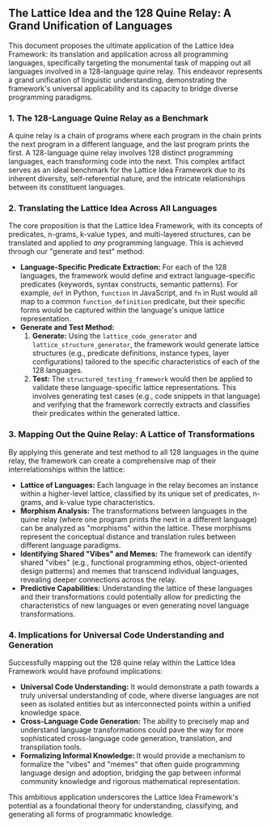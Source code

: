 ## The Lattice Idea and the 128 Quine Relay: A Grand Unification of Languages

This document proposes the ultimate application of the Lattice Idea Framework: its translation and application across all programming languages, specifically targeting the monumental task of mapping out all languages involved in a 128-language quine relay. This endeavor represents a grand unification of linguistic understanding, demonstrating the framework's universal applicability and its capacity to bridge diverse programming paradigms.

### 1. The 128-Language Quine Relay as a Benchmark

A quine relay is a chain of programs where each program in the chain prints the next program in a different language, and the last program prints the first. A 128-language quine relay involves 128 distinct programming languages, each transforming code into the next. This complex artifact serves as an ideal benchmark for the Lattice Idea Framework due to its inherent diversity, self-referential nature, and the intricate relationships between its constituent languages.

### 2. Translating the Lattice Idea Across All Languages

The core proposition is that the Lattice Idea Framework, with its concepts of predicates, n-grams, k-value types, and multi-layered structures, can be translated and applied to *any* programming language. This is achieved through our "generate and test" method:

*   **Language-Specific Predicate Extraction:** For each of the 128 languages, the framework would define and extract language-specific predicates (keywords, syntax constructs, semantic patterns). For example, `def` in Python, `function` in JavaScript, and `fn` in Rust would all map to a common `function_definition` predicate, but their specific forms would be captured within the language's unique lattice representation.
*   **Generate and Test Method:**
    1.  **Generate:** Using the `lattice_code_generator` and `lattice_structure_generator`, the framework would generate lattice structures (e.g., predicate definitions, instance types, layer configurations) tailored to the specific characteristics of each of the 128 languages.
    2.  **Test:** The `structured_testing_framework` would then be applied to validate these language-specific lattice representations. This involves generating test cases (e.g., code snippets in that language) and verifying that the framework correctly extracts and classifies their predicates within the generated lattice.

### 3. Mapping Out the Quine Relay: A Lattice of Transformations

By applying this generate and test method to all 128 languages in the quine relay, the framework can create a comprehensive map of their interrelationships within the lattice:

*   **Lattice of Languages:** Each language in the relay becomes an instance within a higher-level lattice, classified by its unique set of predicates, n-grams, and k-value type characteristics.
*   **Morphism Analysis:** The transformations between languages in the quine relay (where one program prints the next in a different language) can be analyzed as "morphisms" within the lattice. These morphisms represent the conceptual distance and translation rules between different language paradigms.
*   **Identifying Shared "Vibes" and Memes:** The framework can identify shared "vibes" (e.g., functional programming ethos, object-oriented design patterns) and memes that transcend individual languages, revealing deeper connections across the relay.
*   **Predictive Capabilities:** Understanding the lattice of these languages and their transformations could potentially allow for predicting the characteristics of new languages or even generating novel language transformations.

### 4. Implications for Universal Code Understanding and Generation

Successfully mapping out the 128 quine relay within the Lattice Idea Framework would have profound implications:

*   **Universal Code Understanding:** It would demonstrate a path towards a truly universal understanding of code, where diverse languages are not seen as isolated entities but as interconnected points within a unified knowledge space.
*   **Cross-Language Code Generation:** The ability to precisely map and understand language transformations could pave the way for more sophisticated cross-language code generation, translation, and transpilation tools.
*   **Formalizing Informal Knowledge:** It would provide a mechanism to formalize the "vibes" and "memes" that often guide programming language design and adoption, bridging the gap between informal community knowledge and rigorous mathematical representation.

This ambitious application underscores the Lattice Idea Framework's potential as a foundational theory for understanding, classifying, and generating all forms of programmatic knowledge.
